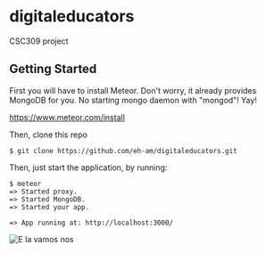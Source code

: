 # digitaleducators
CSC309 project


## Getting Started
First you will have to install Meteor. Don't worry, it already provides MongoDB
for you. No starting mongo daemon with "mongod"! Yay!

https://www.meteor.com/install


Then, clone this repo

```
$ git clone https://github.com/eh-am/digitaleducators.git
```

Then, just start the application, by running:
```
$ meteor
=> Started proxy.
=> Started MongoDB.
=> Started your app.

=> App running at: http://localhost:3000/
```
![E la vamos nos](http://2.bp.blogspot.com/-L-1wyzP8450/U-TvVEaiYHI/AAAAAAAADQQ/Kv_ySWQhncU/s1600/maxresdefault.jpg)

